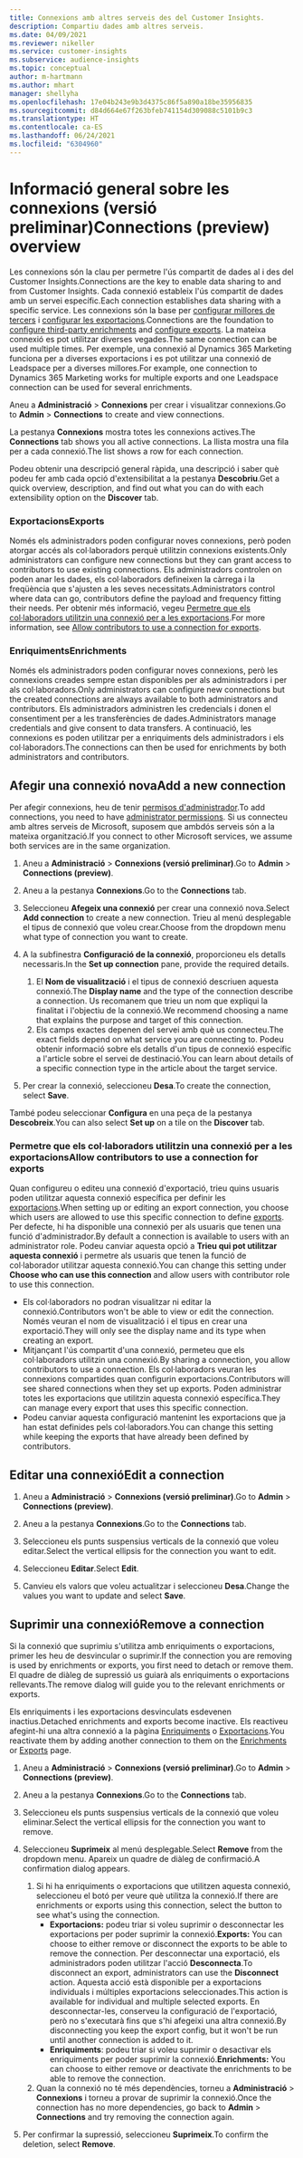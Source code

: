 ```yaml
---
title: Connexions amb altres serveis des del Customer Insights.
description: Compartiu dades amb altres serveis.
ms.date: 04/09/2021
ms.reviewer: nikeller
ms.service: customer-insights
ms.subservice: audience-insights
ms.topic: conceptual
author: m-hartmann
ms.author: mhart
manager: shellyha
ms.openlocfilehash: 17e04b243e9b3d4375c86f5a890a18be35956835
ms.sourcegitcommit: d84d664e67f263bfeb741154d309088c5101b9c3
ms.translationtype: HT
ms.contentlocale: ca-ES
ms.lasthandoff: 06/24/2021
ms.locfileid: "6304960"
---
```

# <a name="connections-preview-overview"></a><span data-ttu-id="092a7-103">Informació general sobre les connexions (versió preliminar)</span><span class="sxs-lookup"><span data-stu-id="092a7-103">Connections (preview) overview</span></span>

<span data-ttu-id="092a7-104">Les connexions són la clau per permetre l'ús compartit de dades al i des del Customer Insights.</span><span class="sxs-lookup"><span data-stu-id="092a7-104">Connections are the key to enable data sharing to and from Customer Insights.</span></span> <span data-ttu-id="092a7-105">Cada connexió estableix l'ús compartit de dades amb un servei específic.</span><span class="sxs-lookup"><span data-stu-id="092a7-105">Each connection establishes data sharing with a specific service.</span></span> <span data-ttu-id="092a7-106">Les connexions són la base per [configurar millores de tercers](enrichment-hub.md) i [configurar les exportacions](export-destinations.md).</span><span class="sxs-lookup"><span data-stu-id="092a7-106">Connections are the foundation to [configure third-party enrichments](enrichment-hub.md) and [configure exports](export-destinations.md).</span></span> <span data-ttu-id="092a7-107">La mateixa connexió es pot utilitzar diverses vegades.</span><span class="sxs-lookup"><span data-stu-id="092a7-107">The same connection can be used multiple times.</span></span> <span data-ttu-id="092a7-108">Per exemple, una connexió al Dynamics 365 Marketing funciona per a diverses exportacions i es pot utilitzar una connexió de Leadspace per a diverses millores.</span><span class="sxs-lookup"><span data-stu-id="092a7-108">For example, one connection to Dynamics 365 Marketing works for multiple exports and one Leadspace connection can be used for several enrichments.</span></span>

<span data-ttu-id="092a7-109">Aneu a **Administració** > **Connexions** per crear i visualitzar connexions.</span><span class="sxs-lookup"><span data-stu-id="092a7-109">Go to **Admin** > **Connections** to create and view connections.</span></span>

<span data-ttu-id="092a7-110">La pestanya **Connexions** mostra totes les connexions actives.</span><span class="sxs-lookup"><span data-stu-id="092a7-110">The **Connections** tab shows you all active connections.</span></span> <span data-ttu-id="092a7-111">La llista mostra una fila per a cada connexió.</span><span class="sxs-lookup"><span data-stu-id="092a7-111">The list shows a row for each connection.</span></span> 

<span data-ttu-id="092a7-112">Podeu obtenir una descripció general ràpida, una descripció i saber què podeu fer amb cada opció d'extensibilitat a la pestanya **Descobriu**.</span><span class="sxs-lookup"><span data-stu-id="092a7-112">Get a quick overview, description, and find out what you can do with each extensibility option on the **Discover** tab.</span></span>

### <a name="exports"></a><span data-ttu-id="092a7-113">Exportacions</span><span class="sxs-lookup"><span data-stu-id="092a7-113">Exports</span></span>

<span data-ttu-id="092a7-114">Només els administradors poden configurar noves connexions, però poden atorgar accés als col·laboradors perquè utilitzin connexions existents.</span><span class="sxs-lookup"><span data-stu-id="092a7-114">Only administrators can configure new connections but they can grant access to contributors to use existing connections.</span></span> <span data-ttu-id="092a7-115">Els administradors controlen on poden anar les dades, els col·laboradors defineixen la càrrega i la freqüència que s'ajusten a les seves necessitats.</span><span class="sxs-lookup"><span data-stu-id="092a7-115">Administrators control where data can go, contributors define the payload and frequency fitting their needs.</span></span> <span data-ttu-id="092a7-116">Per obtenir més informació, vegeu [Permetre que els col·laboradors utilitzin una connexió per a les exportacions](#allow-contributors-to-use-a-connection-for-exports).</span><span class="sxs-lookup"><span data-stu-id="092a7-116">For more information, see [Allow contributors to use a connection for exports](#allow-contributors-to-use-a-connection-for-exports).</span></span>

### <a name="enrichments"></a><span data-ttu-id="092a7-117">Enriquiments</span><span class="sxs-lookup"><span data-stu-id="092a7-117">Enrichments</span></span>

<span data-ttu-id="092a7-118">Només els administradors poden configurar noves connexions, però les connexions creades sempre estan disponibles per als administradors i per als col·laboradors.</span><span class="sxs-lookup"><span data-stu-id="092a7-118">Only administrators can configure new connections but the created connections are always available to both administrators and contributors.</span></span> <span data-ttu-id="092a7-119">Els administradors administren les credencials i donen el consentiment per a les transferències de dades.</span><span class="sxs-lookup"><span data-stu-id="092a7-119">Administrators manage credentials and give consent to data transfers.</span></span> <span data-ttu-id="092a7-120">A continuació, les connexions es poden utilitzar per a enriquiments dels administradors i els col·laboradors.</span><span class="sxs-lookup"><span data-stu-id="092a7-120">The connections can then be used for enrichments by both administrators and contributors.</span></span>

## <a name="add-a-new-connection"></a><span data-ttu-id="092a7-121">Afegir una connexió nova</span><span class="sxs-lookup"><span data-stu-id="092a7-121">Add a new connection</span></span>

<span data-ttu-id="092a7-122">Per afegir connexions, heu de tenir [permisos d'administrador](permissions.md).</span><span class="sxs-lookup"><span data-stu-id="092a7-122">To add connections, you need to have [administrator permissions](permissions.md).</span></span> <span data-ttu-id="092a7-123">Si us connecteu amb altres serveis de Microsoft, suposem que ambdós serveis són a la mateixa organització.</span><span class="sxs-lookup"><span data-stu-id="092a7-123">If you connect to other Microsoft services, we assume both services are in the same organization.</span></span>

1. <span data-ttu-id="092a7-124">Aneu a **Administració** > **Connexions (versió preliminar)**.</span><span class="sxs-lookup"><span data-stu-id="092a7-124">Go to **Admin** > **Connections (preview)**.</span></span>

1. <span data-ttu-id="092a7-125">Aneu a la pestanya **Connexions**.</span><span class="sxs-lookup"><span data-stu-id="092a7-125">Go to the **Connections** tab.</span></span>

1. <span data-ttu-id="092a7-126">Seleccioneu **Afegeix una connexió** per crear una connexió nova.</span><span class="sxs-lookup"><span data-stu-id="092a7-126">Select **Add connection** to create a new connection.</span></span> <span data-ttu-id="092a7-127">Trieu al menú desplegable el tipus de connexió que voleu crear.</span><span class="sxs-lookup"><span data-stu-id="092a7-127">Choose from the dropdown menu what type of connection you want to create.</span></span>

1. <span data-ttu-id="092a7-128">A la subfinestra **Configuració de la connexió**, proporcioneu els detalls necessaris.</span><span class="sxs-lookup"><span data-stu-id="092a7-128">In the **Set up connection** pane, provide the required details.</span></span> 
   1. <span data-ttu-id="092a7-129">El **Nom de visualització** i el tipus de connexió descriuen aquesta connexió.</span><span class="sxs-lookup"><span data-stu-id="092a7-129">The **Display name** and the type of the connection describe a connection.</span></span> <span data-ttu-id="092a7-130">Us recomanem que trieu un nom que expliqui la finalitat i l'objectiu de la connexió.</span><span class="sxs-lookup"><span data-stu-id="092a7-130">We recommend choosing a name that explains the purpose and target of this connection.</span></span>
   1. <span data-ttu-id="092a7-131">Els camps exactes depenen del servei amb què us connecteu.</span><span class="sxs-lookup"><span data-stu-id="092a7-131">The exact fields depend on what service you are connecting to.</span></span> <span data-ttu-id="092a7-132">Podeu obtenir informació sobre els detalls d'un tipus de connexió específic a l'article sobre el servei de destinació.</span><span class="sxs-lookup"><span data-stu-id="092a7-132">You can learn about details of a specific connection type in the article about the target service.</span></span>

1. <span data-ttu-id="092a7-133">Per crear la connexió, seleccioneu **Desa**.</span><span class="sxs-lookup"><span data-stu-id="092a7-133">To create the connection, select **Save**.</span></span>

<span data-ttu-id="092a7-134">També podeu seleccionar **Configura** en una peça de la pestanya **Descobreix**.</span><span class="sxs-lookup"><span data-stu-id="092a7-134">You can also select **Set up** on a tile on the **Discover** tab.</span></span>

### <a name="allow-contributors-to-use-a-connection-for-exports"></a><span data-ttu-id="092a7-135">Permetre que els col·laboradors utilitzin una connexió per a les exportacions</span><span class="sxs-lookup"><span data-stu-id="092a7-135">Allow contributors to use a connection for exports</span></span>

<span data-ttu-id="092a7-136">Quan configureu o editeu una connexió d'exportació, trieu quins usuaris poden utilitzar aquesta connexió específica per definir les [exportacions](export-destinations.md).</span><span class="sxs-lookup"><span data-stu-id="092a7-136">When setting up or editing an export connection, you choose which users are allowed to use this specific connection to define [exports](export-destinations.md).</span></span> <span data-ttu-id="092a7-137">Per defecte, hi ha disponible una connexió per als usuaris que tenen una funció d'administrador.</span><span class="sxs-lookup"><span data-stu-id="092a7-137">By default a connection is available to users with an administrator role.</span></span> <span data-ttu-id="092a7-138">Podeu canviar aquesta opció a **Trieu qui pot utilitzar aquesta connexió** i permetre als usuaris que tenen la funció de col·laborador utilitzar aquesta connexió.</span><span class="sxs-lookup"><span data-stu-id="092a7-138">You can change this setting under **Choose who can use this connection** and allow users with contributor role to use this connection.</span></span>

- <span data-ttu-id="092a7-139">Els col·laboradors no podran visualitzar ni editar la connexió.</span><span class="sxs-lookup"><span data-stu-id="092a7-139">Contributors won't be able to view or edit the connection.</span></span> <span data-ttu-id="092a7-140">Només veuran el nom de visualització i el tipus en crear una exportació.</span><span class="sxs-lookup"><span data-stu-id="092a7-140">They will only see the display name and its type when creating an export.</span></span>
- <span data-ttu-id="092a7-141">Mitjançant l'ús compartit d'una connexió, permeteu que els col·laboradors utilitzin una connexió.</span><span class="sxs-lookup"><span data-stu-id="092a7-141">By sharing a connection, you allow contributors to use a connection.</span></span> <span data-ttu-id="092a7-142">Els col·laboradors veuran les connexions compartides quan configurin exportacions.</span><span class="sxs-lookup"><span data-stu-id="092a7-142">Contributors will see shared connections when they set up exports.</span></span> <span data-ttu-id="092a7-143">Poden administrar totes les exportacions que utilitzin aquesta connexió específica.</span><span class="sxs-lookup"><span data-stu-id="092a7-143">They can manage every export that uses this specific connection.</span></span>
- <span data-ttu-id="092a7-144">Podeu canviar aquesta configuració mantenint les exportacions que ja han estat definides pels col·laboradors.</span><span class="sxs-lookup"><span data-stu-id="092a7-144">You can change this setting while keeping the exports that have already been defined by contributors.</span></span>

## <a name="edit-a-connection"></a><span data-ttu-id="092a7-145">Editar una connexió</span><span class="sxs-lookup"><span data-stu-id="092a7-145">Edit a connection</span></span>

1. <span data-ttu-id="092a7-146">Aneu a **Administració** > **Connexions (versió preliminar)**.</span><span class="sxs-lookup"><span data-stu-id="092a7-146">Go to **Admin** > **Connections (preview)**.</span></span>

1. <span data-ttu-id="092a7-147">Aneu a la pestanya **Connexions**.</span><span class="sxs-lookup"><span data-stu-id="092a7-147">Go to the **Connections** tab.</span></span>

1. <span data-ttu-id="092a7-148">Seleccioneu els punts suspensius verticals de la connexió que voleu editar.</span><span class="sxs-lookup"><span data-stu-id="092a7-148">Select the vertical ellipsis for the connection you want to edit.</span></span>

1. <span data-ttu-id="092a7-149">Seleccioneu **Editar**.</span><span class="sxs-lookup"><span data-stu-id="092a7-149">Select **Edit**.</span></span>

1. <span data-ttu-id="092a7-150">Canvieu els valors que voleu actualitzar i seleccioneu **Desa**.</span><span class="sxs-lookup"><span data-stu-id="092a7-150">Change the values you want to update and select **Save**.</span></span>

## <a name="remove-a-connection"></a><span data-ttu-id="092a7-151">Suprimir una connexió</span><span class="sxs-lookup"><span data-stu-id="092a7-151">Remove a connection</span></span>

<span data-ttu-id="092a7-152">Si la connexió que suprimiu s'utilitza amb enriquiments o exportacions, primer les heu de desvincular o suprimir.</span><span class="sxs-lookup"><span data-stu-id="092a7-152">If the connection you are removing is used by enrichments or exports, you first need to detach or remove them.</span></span> <span data-ttu-id="092a7-153">El quadre de diàleg de supressió us guiarà als enriquiments o exportacions rellevants.</span><span class="sxs-lookup"><span data-stu-id="092a7-153">The remove dialog will guide you to the relevant enrichments or exports.</span></span> 

<span data-ttu-id="092a7-154">Els enriquiments i les exportacions desvinculats esdevenen inactius.</span><span class="sxs-lookup"><span data-stu-id="092a7-154">Detached enrichments and exports become inactive.</span></span> <span data-ttu-id="092a7-155">Els reactiveu afegint-hi una altra connexió a la pàgina [Enriquiments](enrichment-hub.md) o [Exportacions](export-destinations.md).</span><span class="sxs-lookup"><span data-stu-id="092a7-155">You reactivate them by adding another connection to them on the [Enrichments](enrichment-hub.md) or [Exports](export-destinations.md) page.</span></span>

1. <span data-ttu-id="092a7-156">Aneu a **Administració** > **Connexions (versió preliminar)**.</span><span class="sxs-lookup"><span data-stu-id="092a7-156">Go to **Admin** > **Connections (preview)**.</span></span>

1. <span data-ttu-id="092a7-157">Aneu a la pestanya **Connexions**.</span><span class="sxs-lookup"><span data-stu-id="092a7-157">Go to the **Connections** tab.</span></span>

1. <span data-ttu-id="092a7-158">Seleccioneu els punts suspensius verticals de la connexió que voleu eliminar.</span><span class="sxs-lookup"><span data-stu-id="092a7-158">Select the vertical ellipsis for the connection you want to remove.</span></span>

1. <span data-ttu-id="092a7-159">Seleccioneu **Suprimeix** al menú desplegable.</span><span class="sxs-lookup"><span data-stu-id="092a7-159">Select **Remove** from the dropdown menu.</span></span> <span data-ttu-id="092a7-160">Apareix un quadre de diàleg de confirmació.</span><span class="sxs-lookup"><span data-stu-id="092a7-160">A confirmation dialog appears.</span></span>

   1. <span data-ttu-id="092a7-161">Si hi ha enriquiments o exportacions que utilitzen aquesta connexió, seleccioneu el botó per veure què utilitza la connexió.</span><span class="sxs-lookup"><span data-stu-id="092a7-161">If there are enrichments or exports using this connection, select the button to see what's using the connection.</span></span>
      - <span data-ttu-id="092a7-162">**Exportacions:** podeu triar si voleu suprimir o desconnectar les exportacions per poder suprimir la connexió.</span><span class="sxs-lookup"><span data-stu-id="092a7-162">**Exports:** You can choose to either remove or disconnect the exports to be able to remove the connection.</span></span> <span data-ttu-id="092a7-163">Per desconnectar una exportació, els administradors poden utilitzar l'acció **Desconnecta**.</span><span class="sxs-lookup"><span data-stu-id="092a7-163">To disconnect an export, administrators can use the **Disconnect** action.</span></span> <span data-ttu-id="092a7-164">Aquesta acció està disponible per a exportacions individuals i múltiples exportacions seleccionades.</span><span class="sxs-lookup"><span data-stu-id="092a7-164">This action is available for individual and multiple selected exports.</span></span> <span data-ttu-id="092a7-165">En desconnectar-les, conserveu la configuració de l'exportació, però no s'executarà fins que s'hi afegeixi una altra connexió.</span><span class="sxs-lookup"><span data-stu-id="092a7-165">By disconnecting you keep the export config, but it won't be run until another connection is added to it.</span></span>
      - <span data-ttu-id="092a7-166">**Enriquiments**: podeu triar si voleu suprimir o desactivar els enriquiments per poder suprimir la connexió.</span><span class="sxs-lookup"><span data-stu-id="092a7-166">**Enrichments:** You can choose to either remove or deactivate the enrichments to be able to remove the connection.</span></span> 
   1. <span data-ttu-id="092a7-167">Quan la connexió no té més dependències, torneu a **Administració** > **Connexions** i torneu a provar de suprimir la connexió.</span><span class="sxs-lookup"><span data-stu-id="092a7-167">Once the connection has no more dependencies, go back to **Admin** > **Connections** and try removing the connection again.</span></span>

1. <span data-ttu-id="092a7-168">Per confirmar la supressió, seleccioneu **Suprimeix**.</span><span class="sxs-lookup"><span data-stu-id="092a7-168">To confirm the deletion, select **Remove**.</span></span>

